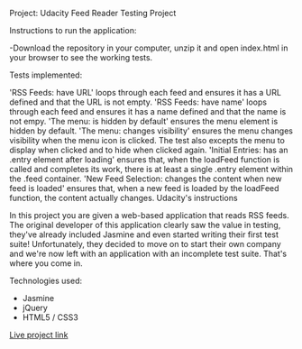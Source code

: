 Project: Udacity Feed Reader Testing Project

Instructions to run the application:

-Download the repository in your computer, unzip it and open index.html in your browser to see the working tests.

Tests implemented:

'RSS Feeds: have URL' loops through each feed and ensures it has a URL defined and that the URL is not empty.
'RSS Feeds: have name' loops through each feed and ensures it has a name defined and that the name is not empy.
'The menu: is hidden by default' ensures the menu element is hidden by default.
'The menu: changes visibility' ensures the menu changes visibility when the menu icon is clicked. The test also excepts the menu to display when clicked and to hide when clicked again.
'Initial Entries: has an .entry element after loading' ensures that, when the loadFeed function is called and completes its work, there is at least a single .entry element within the .feed container.
'New Feed Selection: changes the content when new feed is loaded' ensures that, when a new feed is loaded by the loadFeed function, the content actually changes.
Udacity's instructions

In this project you are given a web-based application that reads RSS feeds. The original developer of this application clearly saw the value in testing, they've already included Jasmine and even started writing their first test suite! Unfortunately, they decided to move on to start their own company and we're now left with an application with an incomplete test suite. That's where you come in.


Technologies used:
- Jasmine
- jQuery
- HTML5 / CSS3

[Live project link](https://chandana-k.github.io/fend-feedreader-testing-master/)